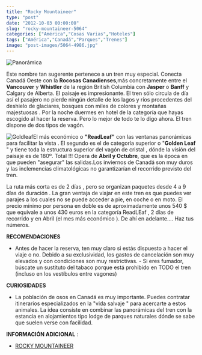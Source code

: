 ```yaml
---
title: "Rocky Mountaineer"
type: "post"
date: "2012-10-03 00:00:00"
slug: "rocky-mountaineer-5064"
categories: ["América","Cosas Varias","Hoteles"]
tags: ["América","Canadá","Parques","Trenes"]
image: "post-images/5064-4986.jpg"
---
```


 ![Panorámica](post-images/5064-4986.jpg "Panorámica")

 Este nombre tan sugerente pertenece a un tren muy especial. Conecta Canadá Oeste con la **Rocosas Canadienses**,más concretamente entre el **Vancouver** y **Whistler** de la región British Columbia con **Jasper** o **Banff** y Calgary de Alberta. El paisaje es impresionante. El tren sólo circula de día así el pasajero no pierde ningún detalle de los lagos y ríos procedentes del deshielo de glaciares, bosques con miles de colores y montañas majestuosas . Por la noche duermes en hotel de la categoría que hayas escogido al hacer la reserva. Pero lo mejor de todo te lo digo ahora. El tren dispone de dos tipos de vagón.

 ![Goldleaf](post-images/5064-4985.jpg "Goldleaf")El más económico o **"ReadLeaf"** con las ventanas panorámicas para facilitar la vista . El segundo es el de categoría superior o "**Golden Leaf** " y tiene toda la estructura superior del vagón de cristal , dónde la visión del paisaje es de 180º. Total !!! Opera de **Abril y Octubre**, que es la época en que pueden "asegurar" las salidas.Los inviernos de Canadá son muy duros y las inclemencias climatológicas no garantizarían el recorrido previsto del tren.

 La ruta más corta es de 2 días , pero se organizan paquetes desde 4 a 9 días de duración . La gran ventaja de viajar en este tren es que puedes ver parajes a los cuales no se puede acceder a pie, en coche o en moto. El precio mínimo por persona en doble es de aproximadamente unos 540 $ que equivale a unos 430 euros en la categoría ReadLEaf , 2 días de recorrido y en Abril (el mes más económico ). De ahí en adelante.... Haz tus números.

 **RECOMENDACIONES**

- Antes de hacer la reserva, ten muy claro si estás dispuesto a hacer el viaje o no. Debido a su exclusividad, los gastos de cancelación son muy elevados y con condiciones son muy restrictivas. - Si eres fumador, búscate un sustituto del tabaco porque está prohibido en TODO el tren (incluso en los vestíbulos entre vagones)

 **CURIOSIDADES**

- La población de osos en Canadá es muy importante. Puedes contratar itinerarios especializados en la "vida salvaje " para acercarte a estos animales. La idea consiste en combinar las panorámicas del tren con la estancia en alojamientos tipo lodge de parques naturales dónde se sabe que suelen verse con facilidad.

 **INFORMACIÓN ADICIONAL** :

- [ROCKY MOUNTAINEER](http://www.rockymountaineer.com)